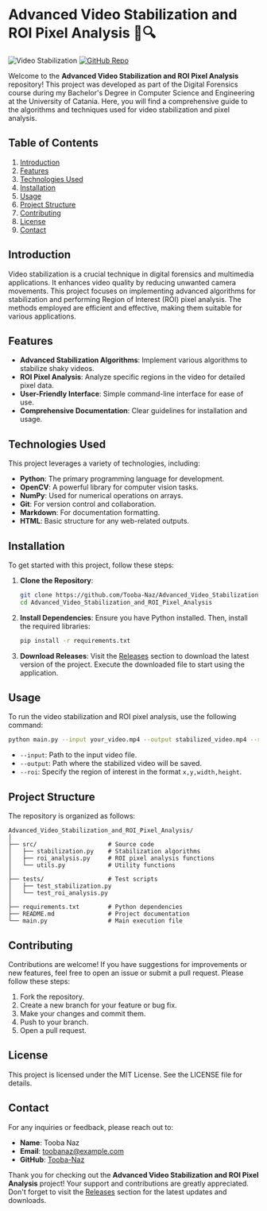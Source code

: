 # Advanced Video Stabilization and ROI Pixel Analysis 🎥🔍

![Video Stabilization](https://img.shields.io/badge/Download%20Releases-Click%20Here-brightgreen) [![GitHub Repo](https://img.shields.io/badge/GitHub-Repo-blue)](https://github.com/Tooba-Naz/Advanced_Video_Stabilization_and_ROI_Pixel_Analysis/releases)

Welcome to the **Advanced Video Stabilization and ROI Pixel Analysis** repository! This project was developed as part of the Digital Forensics course during my Bachelor's Degree in Computer Science and Engineering at the University of Catania. Here, you will find a comprehensive guide to the algorithms and techniques used for video stabilization and pixel analysis.

## Table of Contents

1. [Introduction](#introduction)
2. [Features](#features)
3. [Technologies Used](#technologies-used)
4. [Installation](#installation)
5. [Usage](#usage)
6. [Project Structure](#project-structure)
7. [Contributing](#contributing)
8. [License](#license)
9. [Contact](#contact)

## Introduction

Video stabilization is a crucial technique in digital forensics and multimedia applications. It enhances video quality by reducing unwanted camera movements. This project focuses on implementing advanced algorithms for stabilization and performing Region of Interest (ROI) pixel analysis. The methods employed are efficient and effective, making them suitable for various applications.

## Features

- **Advanced Stabilization Algorithms**: Implement various algorithms to stabilize shaky videos.
- **ROI Pixel Analysis**: Analyze specific regions in the video for detailed pixel data.
- **User-Friendly Interface**: Simple command-line interface for ease of use.
- **Comprehensive Documentation**: Clear guidelines for installation and usage.

## Technologies Used

This project leverages a variety of technologies, including:

- **Python**: The primary programming language for development.
- **OpenCV**: A powerful library for computer vision tasks.
- **NumPy**: Used for numerical operations on arrays.
- **Git**: For version control and collaboration.
- **Markdown**: For documentation formatting.
- **HTML**: Basic structure for any web-related outputs.

## Installation

To get started with this project, follow these steps:

1. **Clone the Repository**:
   ```bash
   git clone https://github.com/Tooba-Naz/Advanced_Video_Stabilization_and_ROI_Pixel_Analysis.git
   cd Advanced_Video_Stabilization_and_ROI_Pixel_Analysis
   ```

2. **Install Dependencies**:
   Ensure you have Python installed. Then, install the required libraries:
   ```bash
   pip install -r requirements.txt
   ```

3. **Download Releases**:
   Visit the [Releases](https://github.com/Tooba-Naz/Advanced_Video_Stabilization_and_ROI_Pixel_Analysis/releases) section to download the latest version of the project. Execute the downloaded file to start using the application.

## Usage

To run the video stabilization and ROI pixel analysis, use the following command:

```bash
python main.py --input your_video.mp4 --output stabilized_video.mp4 --roi x,y,width,height
```

- `--input`: Path to the input video file.
- `--output`: Path where the stabilized video will be saved.
- `--roi`: Specify the region of interest in the format `x,y,width,height`.

## Project Structure

The repository is organized as follows:

```
Advanced_Video_Stabilization_and_ROI_Pixel_Analysis/
│
├── src/                    # Source code
│   ├── stabilization.py    # Stabilization algorithms
│   ├── roi_analysis.py     # ROI pixel analysis functions
│   └── utils.py            # Utility functions
│
├── tests/                  # Test scripts
│   ├── test_stabilization.py
│   └── test_roi_analysis.py
│
├── requirements.txt        # Python dependencies
├── README.md               # Project documentation
└── main.py                 # Main execution file
```

## Contributing

Contributions are welcome! If you have suggestions for improvements or new features, feel free to open an issue or submit a pull request. Please follow these steps:

1. Fork the repository.
2. Create a new branch for your feature or bug fix.
3. Make your changes and commit them.
4. Push to your branch.
5. Open a pull request.

## License

This project is licensed under the MIT License. See the LICENSE file for details.

## Contact

For any inquiries or feedback, please reach out to:

- **Name**: Tooba Naz
- **Email**: toobanaz@example.com
- **GitHub**: [Tooba-Naz](https://github.com/Tooba-Naz)

Thank you for checking out the **Advanced Video Stabilization and ROI Pixel Analysis** project! Your support and contributions are greatly appreciated. Don't forget to visit the [Releases](https://github.com/Tooba-Naz/Advanced_Video_Stabilization_and_ROI_Pixel_Analysis/releases) section for the latest updates and downloads.